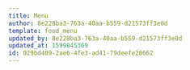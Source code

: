```yaml
---
title: Menu
author: 8e228ba3-763a-40aa-b559-d21573ff3e0d
template: food_menu
updated_by: 8e228ba3-763a-40aa-b559-d21573ff3e0d
updated_at: 1599845369
id: 029bd409-2ae6-4fe3-ad41-79deefe28662
---
```

